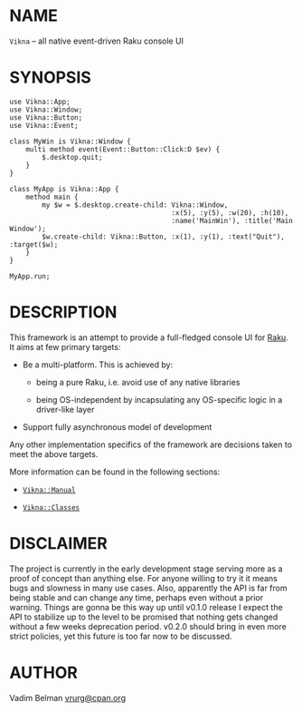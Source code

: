 NAME
====

`Vikna` – all native event-driven Raku console UI

SYNOPSIS
========



    use Vikna::App;
    use Vikna::Window;
    use Vikna::Button;
    use Vikna::Event;

    class MyWin is Vikna::Window {
        multi method event(Event::Button::Click:D $ev) {
            $.desktop.quit;
        }
    }

    class MyApp is Vikna::App {
        method main {
            my $w = $.desktop.create-child: Vikna::Window,
                                            :x(5), :y(5), :w(20), :h(10),
                                            :name('MainWin'), :title('Main Window');
            $w.create-child: Vikna::Button, :x(1), :y(1), :text("Quit"), :target($w);
        }
    }

    MyApp.run;

DESCRIPTION
===========



This framework is an attempt to provide a full-fledged console UI for [Raku](https://raku.org). It aims at few primary targets:

  * Be a multi-platform. This is achieved by:

    * being a pure Raku, i.e. avoid use of any native libraries

    * being OS-independent by incapsulating any OS-specific logic in a driver-like layer

  * Support fully asynchronous model of development

Any other implementation specifics of the framework are decisions taken to meet the above targets.

More information can be found in the following sections:

  * [`Vikna::Manual`](https://github.com/vrurg/raku-Vikna/blob/v0.0.3/docs/md/Vikna/Manual.md)

  * [`Vikna::Classes`](https://github.com/vrurg/raku-Vikna/blob/v0.0.3/docs/md/Vikna/Classes.md)

DISCLAIMER
==========



The project is currently in the early development stage serving more as a proof of concept than anything else. For anyone willing to try it it means bugs and slowness in many use cases. Also, apparently the API is far from being stable and can change any time, perhaps even without a prior warning. Things are gonna be this way up until v0.1.0 release I expect the API to stabilize up to the level to be promised that nothing gets changed without a few weeks deprecation period. v0.2.0 should bring in even more strict policies, yet this future is too far now to be discussed.

AUTHOR
======



Vadim Belman <vrurg@cpan.org>

